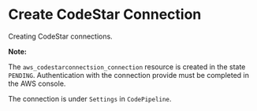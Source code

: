 # Create CodeStar Connection

Creating CodeStar connections.

**Note:**

The `aws_codestarconnectsion_connection` resource is created in the state `PENDING`. Authentication with the connection provide must be completed in the AWS console.

The connection is under `Settings` in `CodePipeline`.
